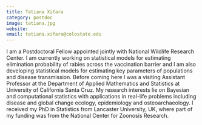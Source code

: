 ```yaml
---
title: Tatiana Xifara
category: postdoc
image: tatiana.jpg
website: 
email: tatiana.xifara@colostate.edu
---
```


I am a Postdoctoral Fellow appointed jointly with National Wildlife Research Center. I am currently working on statistical models for estimating elimination probability of rabies across the vaccination barrier and I am also developing statistical models for estimating key parameters of populations and disease transmission. Before coming here I was a visiting Assistant Professor at the Department of Applied Mathematics and Statistics at University of California Santa Cruz. My research interests lie on Bayesian and computational statistics with applications in real-life problems including disease and global change ecology, epidemiology and osteoarchaeology. I received my PhD in Statistics from Lancaster University, UK, where part of my funding was from the National Center for Zoonosis Research.  
